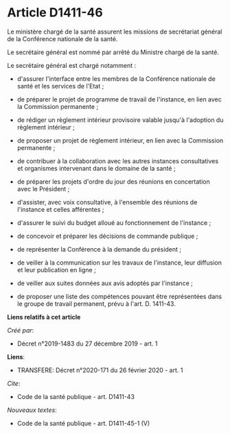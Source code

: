 # Article D1411-46

Le ministère chargé de la santé assurent les missions de secrétariat général de la Conférence nationale de la santé. 

Le secrétaire général est nommé par arrêté du Ministre chargé de la santé. 

Le secrétaire général est chargé notamment :

- d'assurer l'interface entre les membres de la Conférence nationale de santé et les services de l'Etat ;

- de préparer le projet de programme de travail de l'instance, en lien avec la Commission permanente ;

- de rédiger un règlement intérieur provisoire valable jusqu'à l'adoption du règlement intérieur ;

- de proposer un projet de règlement intérieur, en lien avec la Commission permanente ;

- de contribuer à la collaboration avec les autres instances consultatives et organismes intervenant dans le domaine de la
santé ;

- de préparer les projets d'ordre du jour des réunions en concertation avec le Président ;

- d'assister, avec voix consultative, à l'ensemble des réunions de l'instance et celles afférentes ;

- d'assurer le suivi du budget alloué au fonctionnement de l'instance ;

- de concevoir et préparer les décisions de commande publique ;

- de représenter la Conférence à la demande du président ;

- de veiller à la communication sur les travaux de l'instance, leur diffusion et leur publication en ligne ;

- de veiller aux suites données aux avis adoptés par l'instance ;

- de proposer une liste des compétences pouvant être représentées dans le groupe de travail permanent, prévu à l'art. D.
1411-43.

**Liens relatifs à cet article**

_Créé par_:

  - Décret n°2019-1483 du 27 décembre 2019 - art. 1

**Liens**:

  - TRANSFERE: Décret n°2020-171 du 26 février 2020 - art. 1

_Cite_:

  - Code de la santé publique - art. D1411-43

_Nouveaux textes_:

  - Code de la santé publique - art. D1411-45-1 (V)
